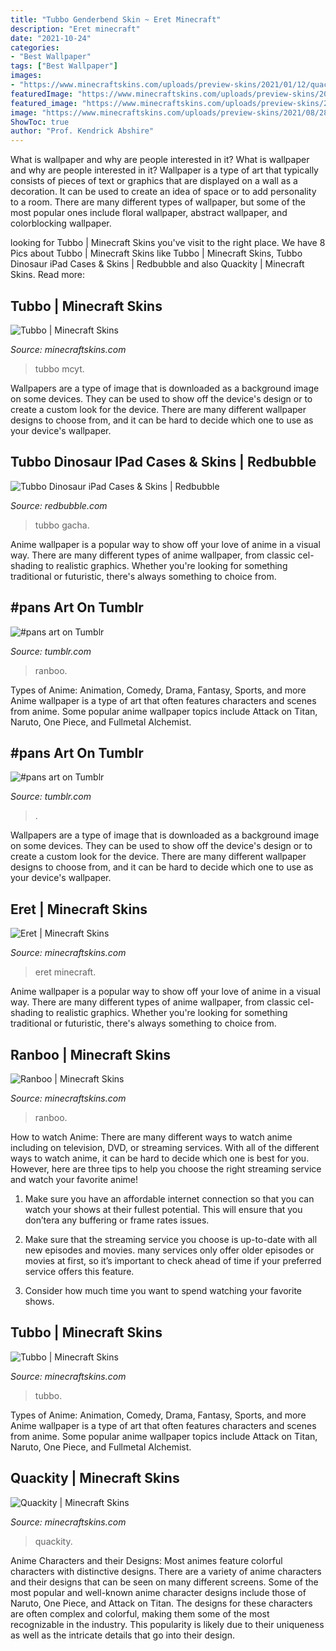 ```yaml
---
title: "Tubbo Genderbend Skin ~ Eret Minecraft"
description: "Eret minecraft"
date: "2021-10-24"
categories:
- "Best Wallpaper"
tags: ["Best Wallpaper"]
images:
- "https://www.minecraftskins.com/uploads/preview-skins/2021/01/12/quackity-skin-16338205.png?v302"
featuredImage: "https://www.minecraftskins.com/uploads/preview-skins/2021/08/26/tubbo-mcyt-series-2----18763387.png?v422"
featured_image: "https://www.minecraftskins.com/uploads/preview-skins/2021/08/28/tubbo-18774597.png?v422"
image: "https://www.minecraftskins.com/uploads/preview-skins/2021/08/28/tubbo-18774597.png?v422"
ShowToc: true
author: "Prof. Kendrick Abshire"
---
```



What is wallpaper and why are people interested in it?
What is wallpaper and why are people interested in it?
Wallpaper is a type of art that typically consists of pieces of text or graphics that are displayed on a wall as a decoration. It can be used to create an idea of space or to add personality to a room. There are many different types of wallpaper, but some of the most popular ones include floral wallpaper, abstract wallpaper, and colorblocking wallpaper.

	

		
looking for Tubbo | Minecraft Skins you've visit to the right place. We have 8 Pics about Tubbo | Minecraft Skins like Tubbo | Minecraft Skins, Tubbo Dinosaur iPad Cases &amp; Skins | Redbubble and also Quackity | Minecraft Skins. Read more:
		
    
## Tubbo | Minecraft Skins

<img loading=lazy src="https://www.minecraftskins.com/uploads/preview-skins/2021/08/26/tubbo-mcyt-series-2----18763387.png?v422" onerror="this.onerror=null;this.src='https://tse3.mm.bing.net/th?id=OIP.7bxbz01igeQPszcDpzo3agAAAA&amp;pid=15.1';" alt="Tubbo | Minecraft Skins">

_Source: minecraftskins.com_

>tubbo mcyt. 

	

Wallpapers are a type of image that is downloaded as a background image on some devices. They can be used to show off the device's design or to create a custom look for the device. There are many different wallpaper designs to choose from, and it can be hard to decide which one to use as your device's wallpaper.

    
## Tubbo Dinosaur IPad Cases &amp; Skins | Redbubble

<img loading=lazy src="https://ih1.redbubble.net/image.2495207206.1400/mwo,x540,ipad_2_skin-pad,600x600,f8f8f8.jpg" onerror="this.onerror=null;this.src='https://tse2.mm.bing.net/th?id=OIP.KqTVx81AB1l6mmZd2P48PgHaHa&amp;pid=15.1';" alt="Tubbo Dinosaur iPad Cases &amp; Skins | Redbubble">

_Source: redbubble.com_

>tubbo gacha. 

	

Anime wallpaper is a popular way to show off your love of anime in a visual way. There are many different types of anime wallpaper, from classic cel-shading to realistic graphics. Whether you're looking for something traditional or futuristic, there's always something to choice from.

    
## #pans Art On Tumblr

<img loading=lazy src="https://64.media.tumblr.com/7977446d8699432f5df4da49dcd26864/c609b7963ea6823d-86/s640x960/5168ed146291bb73f4423cb9b640fa8f2b6a471e.png" onerror="this.onerror=null;this.src='https://tse1.mm.bing.net/th?id=OIP.Dw1dwkhUgVMbO2cXheUmjgHaHa&amp;pid=15.1';" alt="#pans art on Tumblr">

_Source: tumblr.com_

>ranboo. 

	

Types of Anime: Animation, Comedy, Drama, Fantasy, Sports, and more
Anime wallpaper is a type of art that often features characters and scenes from anime. Some popular anime wallpaper topics include Attack on Titan, Naruto, One Piece, and Fullmetal Alchemist.

    
## #pans Art On Tumblr

<img loading=lazy src="https://64.media.tumblr.com/70e566b7a986fc2a481bf375e344280b/c71f1cc718f431db-f0/s250x250_c1/c95f867e5fd940704e1b23b6c94495b448f6db13.png" onerror="this.onerror=null;this.src='https://tse2.mm.bing.net/th?id=OIP.UF6PsZe9XR7JR5iBVkfbBAAAAA&amp;pid=15.1';" alt="#pans art on Tumblr">

_Source: tumblr.com_

>. 

	

Wallpapers are a type of image that is downloaded as a background image on some devices. They can be used to show off the device's design or to create a custom look for the device. There are many different wallpaper designs to choose from, and it can be hard to decide which one to use as your device's wallpaper.

    
## Eret | Minecraft Skins

<img loading=lazy src="https://www.minecraftskins.com/uploads/preview-skins/2021/04/29/not-eret---s-skin-in-blue-with-changed-hair-17640963.png?v420" onerror="this.onerror=null;this.src='https://tse4.mm.bing.net/th?id=OIP.RdNAM7jx2-cwyKCNWGSVLQAAAA&amp;pid=15.1';" alt="Eret | Minecraft Skins">

_Source: minecraftskins.com_

>eret minecraft. 

	

Anime wallpaper is a popular way to show off your love of anime in a visual way. There are many different types of anime wallpaper, from classic cel-shading to realistic graphics. Whether you're looking for something traditional or futuristic, there's always something to choice from.

    
## Ranboo | Minecraft Skins

<img loading=lazy src="https://www.minecraftskins.com/uploads/preview-skins/2021/03/08/ranboo-original-17052350.png?v302" onerror="this.onerror=null;this.src='https://tse4.mm.bing.net/th?id=OIP.9A5sdE4xyeTL1WHqKhe0ZQAAAA&amp;pid=15.1';" alt="Ranboo | Minecraft Skins">

_Source: minecraftskins.com_

>ranboo. 

	

How to watch Anime: There are many different ways to watch anime including on television, DVD, or streaming services.
With all of the different ways to watch anime, it can be hard to decide which one is best for you. However, here are three tips to help you choose the right streaming service and watch your favorite anime!
1. Make sure you have an affordable internet connection so that you can watch your shows at their fullest potential. This will ensure that you don’tera any buffering or frame rates issues.

2. Make sure that the streaming service you choose is up-to-date with all new episodes and movies. many services only offer older episodes or movies at first, so it’s important to check ahead of time if your preferred service offers this feature.

3. Consider how much time you want to spend watching your favorite shows.

    
## Tubbo | Minecraft Skins

<img loading=lazy src="https://www.minecraftskins.com/uploads/preview-skins/2021/08/28/tubbo-18774597.png?v422" onerror="this.onerror=null;this.src='https://tse1.mm.bing.net/th?id=OIP.Yt1tiUPp0--2E1zyi2tvJwAAAA&amp;pid=15.1';" alt="Tubbo | Minecraft Skins">

_Source: minecraftskins.com_

>tubbo. 

	

Types of Anime: Animation, Comedy, Drama, Fantasy, Sports, and more
Anime wallpaper is a type of art that often features characters and scenes from anime. Some popular anime wallpaper topics include Attack on Titan, Naruto, One Piece, and Fullmetal Alchemist.

    
## Quackity | Minecraft Skins

<img loading=lazy src="https://www.minecraftskins.com/uploads/preview-skins/2021/01/12/quackity-skin-16338205.png?v302" onerror="this.onerror=null;this.src='https://tse1.mm.bing.net/th?id=OIP.W7IbZHVy67qLakCC6VoNLAAAAA&amp;pid=15.1';" alt="Quackity | Minecraft Skins">

_Source: minecraftskins.com_

>quackity. 

	

Anime Characters and their Designs: Most animes feature colorful characters with distinctive designs.
There are a variety of anime characters and their designs that can be seen on many different screens. Some of the most popular and well-known anime character designs include those of Naruto, One Piece, and Attack on Titan. The designs for these characters are often complex and colorful, making them some of the most recognizable in the industry. This popularity is likely due to their uniqueness as well as the intricate details that go into their design.

